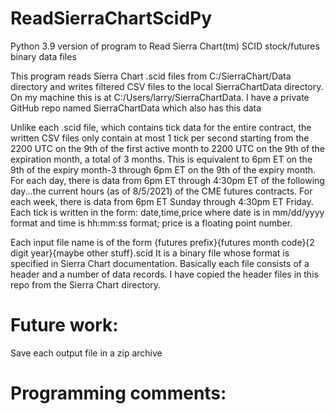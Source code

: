 # ReadSierraChartScidPy
Python 3.9 version of program to Read Sierra Chart(tm) SCID stock/futures binary data files

This program reads Sierra Chart .scid files from C:/SierraChart/Data directory and writes filtered CSV files to the local SierraChartData directory.
On my machine this is at C:/Users/larry/SierraChartData. I have a private GitHub repo named SierraChartData which also has this data

Unlike each .scid file, which contains tick data for the entire contract, 
the written CSV files only contain at most 1 tick per second starting from the 2200 UTC on the 9th of the first active month to 2200 UTC on the 9th of the expiration month,
a total of 3 months. This is equivalent to 6pm ET on the 9th of the expiry month-3 through 6pm ET on the 9th of the expiry month. For each day, there is data from 6pm ET
through 4:30pm ET of the following day...the current hours (as of 8/5/2021) of the CME futures contracts. For each week, there is data from 6pm ET Sunday through 4:30pm ET Friday.
Each tick is written in the form: date,time,price where date is in mm/dd/yyyy format and time is hh:mm:ss format; price is a floating point number.

Each input file name is of the form {futures prefix}{futures month code}{2 digit year}{maybe other stuff}.scid
It is a binary file whose format is specified in Sierra Chart documentation. Basically each file consists of a header and a number of data records. I have copied the
header files in this repo from the Sierra Chart directory.

# Future work:
Save each output file in a zip archive

# Programming comments:
